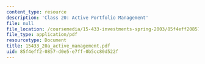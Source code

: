 ```yaml
---
content_type: resource
description: 'Class 20: Active Portfolio Management'
file: null
file_location: /coursemedia/15-433-investments-spring-2003/85f4eff20857d0e5e7ff0b5cc80d522f_15433_20a_active_management.pdf
file_type: application/pdf
resourcetype: Document
title: 15433_20a_active_management.pdf
uid: 85f4eff2-0857-d0e5-e7ff-0b5cc80d522f
---
```

